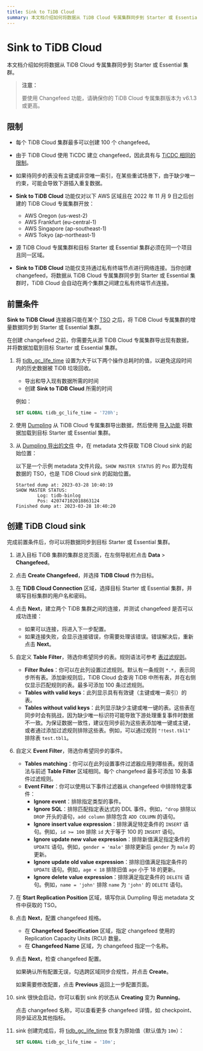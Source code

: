 ```yaml
---
title: Sink to TiDB Cloud
summary: 本文档介绍如何将数据从 TiDB Cloud 专属集群同步到 Starter 或 Essential 集群。该功能对可用的 changefeed 和 region 数量有限制。前置条件包括延长 tidb_gc_life_time、备份数据以及获取 TiDB Cloud sink 的起始位置。要创建 TiDB Cloud sink，请进入集群总览页面，建立连接，自定义表和事件过滤器，填写起始同步位点，指定 changefeed 规格，检查配置并创建 sink。最后，将 tidb_gc_life_time 恢复为原始值。
---
```


# Sink to TiDB Cloud

本文档介绍如何将数据从 TiDB Cloud 专属集群同步到 Starter 或 Essential 集群。

> **注意：**
>
> 要使用 Changefeed 功能，请确保你的 TiDB Cloud 专属集群版本为 v6.1.3 或更高。

## 限制

- 每个 TiDB Cloud 集群最多可以创建 100 个 changefeed。
- 由于 TiDB Cloud 使用 TiCDC 建立 changefeed，因此具有与 [TiCDC 相同的限制](https://docs.pingcap.com/tidb/stable/ticdc-overview#unsupported-scenarios)。
- 如果待同步的表没有主键或非空唯一索引，在某些重试场景下，由于缺少唯一约束，可能会导致下游插入重复数据。
- **Sink to TiDB Cloud** 功能仅对以下 AWS 区域且在 2022 年 11 月 9 日之后创建的 TiDB Cloud 专属集群开放：

    - AWS Oregon (us-west-2)
    - AWS Frankfurt (eu-central-1)
    - AWS Singapore (ap-southeast-1)
    - AWS Tokyo (ap-northeast-1)

- 源 TiDB Cloud 专属集群和目标 Starter 或 Essential 集群必须在同一个项目且同一区域。
- **Sink to TiDB Cloud** 功能仅支持通过私有终端节点进行网络连接。当你创建 changefeed，将数据从 TiDB Cloud 专属集群同步到 Starter 或 Essential 集群时，TiDB Cloud 会自动在两个集群之间建立私有终端节点连接。

## 前置条件

**Sink to TiDB Cloud** 连接器只能在某个 [TSO](https://docs.pingcap.com/tidb/stable/glossary#tso) 之后，将 TiDB Cloud 专属集群的增量数据同步到 Starter 或 Essential 集群。

在创建 changefeed 之前，你需要先从源 TiDB Cloud 专属集群导出现有数据，并将数据加载到目标 Starter 或 Essential 集群。

1. 将 [tidb_gc_life_time](https://docs.pingcap.com/tidb/stable/system-variables#tidb_gc_life_time-new-in-v50) 设置为大于以下两个操作总耗时的值，以避免这段时间内的历史数据被 TiDB 垃圾回收。

    - 导出和导入现有数据所需的时间
    - 创建 **Sink to TiDB Cloud** 所需的时间

    例如：

    ```sql
    SET GLOBAL tidb_gc_life_time = '720h';
    ```

2. 使用 [Dumpling](https://docs.pingcap.com/tidb/stable/dumpling-overview) 从 TiDB Cloud 专属集群导出数据，然后使用 [导入功能](/tidb-cloud/import-csv-files-serverless.md) 将数据加载到目标 Starter 或 Essential 集群。

3. 从 [Dumpling 导出的文件](https://docs.pingcap.com/tidb/stable/dumpling-overview#format-of-exported-files) 中，在 metadata 文件获取 TiDB Cloud sink 的起始位置：

    以下是一个示例 metadata 文件片段。`SHOW MASTER STATUS` 的 `Pos` 即为现有数据的 TSO，也是 TiDB Cloud sink 的起始位置。

    ```
    Started dump at: 2023-03-28 10:40:19
    SHOW MASTER STATUS:
            Log: tidb-binlog
            Pos: 420747102018863124
    Finished dump at: 2023-03-28 10:40:20
    ```

## 创建 TiDB Cloud sink

完成前置条件后，你可以将数据同步到目标 Starter 或 Essential 集群。

1. 进入目标 TiDB 集群的集群总览页面，在左侧导航栏点击 **Data** > **Changefeed**。

2. 点击 **Create Changefeed**，并选择 **TiDB Cloud** 作为目标。

3. 在 **TiDB Cloud Connection** 区域，选择目标 Starter 或 Essential 集群，并填写目标集群的用户名和密码。

4. 点击 **Next**，建立两个 TiDB 集群之间的连接，并测试 changefeed 是否可以成功连接：

    - 如果可以连接，将进入下一步配置。
    - 如果连接失败，会显示连接错误，你需要处理该错误。错误解决后，重新点击 **Next**。

5. 自定义 **Table Filter**，筛选你希望同步的表。规则语法可参考 [表过滤规则](/table-filter.md)。

    - **Filter Rules**：你可以在此列设置过滤规则。默认有一条规则 `*.*`，表示同步所有表。添加新规则后，TiDB Cloud 会查询 TiDB 中所有表，并在右侧仅显示匹配规则的表。最多可添加 100 条过滤规则。
    - **Tables with valid keys**：此列显示具有有效键（主键或唯一索引）的表。
    - **Tables without valid keys**：此列显示缺少主键或唯一键的表。这些表在同步时会有挑战，因为缺少唯一标识符可能导致下游处理重复事件时数据不一致。为保证数据一致性，建议在同步前为这些表添加唯一键或主键，或者通过添加过滤规则排除这些表。例如，可以通过规则 `"!test.tbl1"` 排除表 `test.tbl1`。

6. 自定义 **Event Filter**，筛选你希望同步的事件。

    - **Tables matching**：你可以在此列设置事件过滤器应用到哪些表。规则语法与前述 **Table Filter** 区域相同。每个 changefeed 最多可添加 10 条事件过滤规则。
    - **Event Filter**：你可以使用以下事件过滤器从 changefeed 中排除特定事件：
        - **Ignore event**：排除指定类型的事件。
        - **Ignore SQL**：排除匹配指定表达式的 DDL 事件。例如，`^drop` 排除以 `DROP` 开头的语句，`add column` 排除包含 `ADD COLUMN` 的语句。
        - **Ignore insert value expression**：排除满足特定条件的 `INSERT` 语句。例如，`id >= 100` 排除 `id` 大于等于 100 的 `INSERT` 语句。
        - **Ignore update new value expression**：排除新值满足指定条件的 `UPDATE` 语句。例如，`gender = 'male'` 排除更新后 `gender` 为 `male` 的更新。
        - **Ignore update old value expression**：排除旧值满足指定条件的 `UPDATE` 语句。例如，`age < 18` 排除旧值 `age` 小于 18 的更新。
        - **Ignore delete value expression**：排除满足指定条件的 `DELETE` 语句。例如，`name = 'john'` 排除 `name` 为 `'john'` 的 `DELETE` 语句。

7. 在 **Start Replication Position** 区域，填写你从 Dumpling 导出 metadata 文件中获取的 TSO。

8. 点击 **Next**，配置 changefeed 规格。

    - 在 **Changefeed Specification** 区域，指定 changefeed 使用的 Replication Capacity Units (RCU) 数量。
    - 在 **Changefeed Name** 区域，为 changefeed 指定一个名称。

9. 点击 **Next**，检查 changefeed 配置。

    如果确认所有配置无误，勾选跨区域同步合规性，并点击 **Create**。

    如果需要修改配置，点击 **Previous** 返回上一步配置页面。

10. sink 很快会启动，你可以看到 sink 的状态从 **Creating** 变为 **Running**。

    点击 changefeed 名称，可以查看更多 changefeed 详情，如 checkpoint、同步延迟及其他指标。

11. sink 创建完成后，将 [tidb_gc_life_time](https://docs.pingcap.com/tidb/stable/system-variables#tidb_gc_life_time-new-in-v50) 恢复为原始值（默认值为 `10m`）：

    ```sql
    SET GLOBAL tidb_gc_life_time = '10m';
    ```
